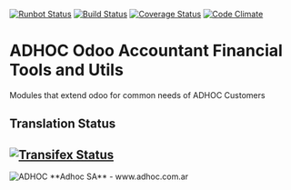 [![Runbot Status](http://runbot.adhoc.com.ar/runbot/badge/flat/16/12.0.svg)](http://runbot.adhoc.com.ar/runbot/repo/github-com-ingadhoc-account-financial-tools-16)
[![Build Status](https://travis-ci.org/ingadhoc/account-financial-tools.svg?branch=12.0)](https://travis-ci.org/ingadhoc/account-financial-tools)
[![Coverage Status](https://coveralls.io/repos/ingadhoc/account-financial-tools/badge.png?branch=12.0)](https://coveralls.io/r/ingadhoc/account-financial-tools?branch=12.0)
[![Code Climate](https://codeclimate.com/github/ingadhoc/account-financial-tools/badges/gpa.svg)](https://codeclimate.com/github/ingadhoc/account-financial-tools)

# ADHOC Odoo Accountant Financial Tools and Utils

Modules that extend odoo for common needs of ADHOC Customers

[//]: # (addons)
[//]: # (end addons)

Translation Status
------------------
[![Transifex Status](https://www.transifex.com/projects/p/ingadhoc-account-financial-tools-12-0/chart/image_png)](https://www.transifex.com/projects/p/ingadhoc-account-financial-tools-12-0)
----

<img alt="ADHOC" src="http://fotos.subefotos.com/83fed853c1e15a8023b86b2b22d6145bo.png" />
**Adhoc SA** - www.adhoc.com.ar
